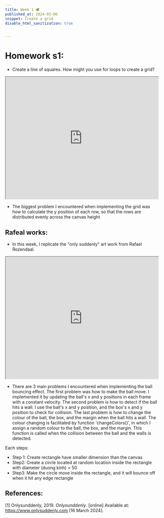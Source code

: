 ```yaml
---
title: Week 1 🕊
published_at: 2024-03-06
snippet: Create a grid
disable_html_sanitization: true


---
```



# Homework s1:
- Create a line of squares.  How might you use for loops to create a grid?

<iframe src="https://editor.p5js.org/Lily-02/full/7msbr2Kcg"width="500" height="400"></iframe>

- The biggest problem I encountered when implementing the grid was how to calculate the y position of each row, so that the rows are distributed evenly across the canvas height


## Rafeal works:

- In this week, I replicate the "only suddenly" art work from Rafael Rozendaal.

<iframe src="https://editor.p5js.org/Lily-02/full/W9T27T9gu"width="500" height="400"></iframe>

- There are 3 main problems I encountered when implementing the ball bouncing effect. The first problem was how to make the ball move. I implemented it by updating the ball's x and y positions in each frame with a constant velocity. The second problem is how to detect if the ball hits a wall. I use the ball's x and y position, and the box's x and y position to check for collision. The last problem is how to change the colour of the ball, the box, and the margin when the ball hits a wall. The colour changing is facilitated by function 'changeColors()', in which I assign a random colour to the ball, the box, and the margin. This function is called when the collision between the ball and the walls is detected.

Each steps:
- Step 1: Create rectangle have smaller dimension than the canvas
- Step2: Create a circle located at random location inside the rectangle with diameter (duong kinh) = 50
- Step3: Make the circle move inside the rectangle, and it will bounce off when it hit any edge rectangle


## References:
[1] Onlysunddenly, 2019. *Onlysunddenly*. [online] Available at: <https://www.onlysuddenly.com> [16 March 2024].
